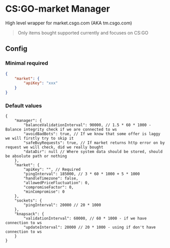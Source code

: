 # CS:GO-market Manager
High level wrapper for market.csgo.com (AKA tm.csgo.com)
> Only items bought supported currently and focuses on CS:GO

## Config

### Minimal required

```json
{
    "market": {
        "apiKey": "xxx"
    }
}
```

### Default values

```json5
{
    "manager": {
        "balanceValidationInterval": 90000, // 1.5 * 60 * 1000 - Balance integrity check if we are connected to ws
        "avoidBadBots": true, // If we know that some offer is laggy we will firstly try to skip it
        "safeBuyRequests": true, // If market returns http error on by request we will check, did we really bought
        "dataDir": null // Where system data should be stored, should be absolute path or nothing
    },
    "market": {
        "apiKey": "", // Required
        "pingInterval": 185000, // 3 * 60 * 1000 + 5 * 1000
        "handleTimezone": false,
        "allowedPriceFluctuation": 0,
        "compromiseFactor": 0,
        "minCompromise": 0
    },
    "sockets": {
        "pingInterval": 20000 // 20 * 1000
    },
    "knapsack": {
        "validationInterval": 60000, // 60 * 1000 - if we have connection to ws
        "updateInterval": 20000 // 20 * 1000 - using if don't have connection to ws
    }
}
```
